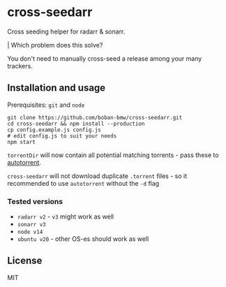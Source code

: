 # cross-seedarr

Cross seeding helper for radarr &amp; sonarr.

| Which problem does this solve?

You don't need to manually cross-seed a release among your many trackers.

## Installation and usage

Prerequisites: `git` and `node`

```
git clone https://github.com/boban-bmw/cross-seedarr.git
cd cross-seedarr && npm install --production
cp config.example.js config.js
# edit config.js to suit your needs
npm start
```

`torrentDir` will now contain all potential matching torrents - pass these to [autotorrent](https://github.com/JohnDoee/autotorrent).

`cross-seedarr` will not download duplicate `.torrent` files - so it recommended to use `autotorrent` without the `-d` flag

### Tested versions

- `radarr v2` - `v3` might work as well
- `sonarr v3`
- `node v14`
- `ubuntu v20` - other OS-es should work as well

## License

MIT
